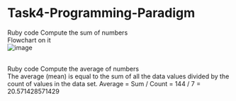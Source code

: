 # Task4-Programming-Paradigm
Ruby code Compute the sum of numbers <br />
Flowchart on it <br />
![image](https://user-images.githubusercontent.com/70184357/154456279-b6cfcade-90b4-41a5-8bc4-57d4376db80d.png)

<br />
Ruby code Compute  the average of numbers <br />
The average (mean) is equal to the sum of all the data values divided by the count of values in the data set.
Average = Sum / Count
= 144 / 7
= 20.571428571429



